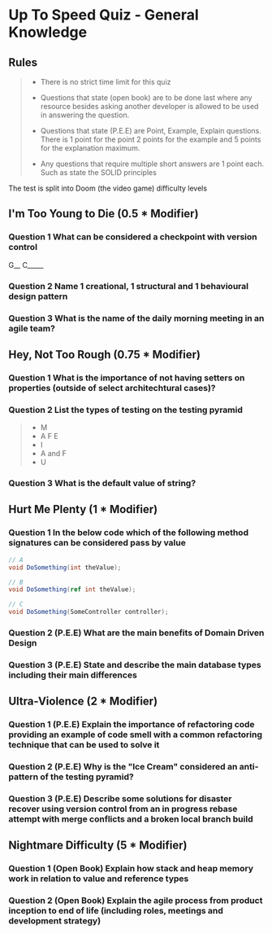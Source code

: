 
# Up To Speed Quiz - General Knowledge

## Rules

> * There is no strict time limit for this quiz
>
> * Questions that state (open book) are to be done last where any resource besides asking another developer is allowed to be used in answering the question.
>
> * Questions that state (P.E.E) are Point, Example, Explain questions. There is 1 point for the point 2 points for the example and 5 points for the explanation maximum.
>
> * Any questions that require multiple short answers are 1 point each. Such as state the SOLID principles

The test is split into Doom (the video game) difficulty levels

## I'm Too Young to Die (0.5 * Modifier)

### Question 1 What can be considered a checkpoint with version control

G__ C_____

### Question 2 Name 1 creational, 1 structural and 1 behavioural design pattern

### Question 3 What is the name of the daily morning meeting in an agile team?

## Hey, Not Too Rough (0.75 * Modifier)

### Question 1 What is the importance of not having setters on properties (outside of select architechtural cases)?

### Question 2 List the types of testing on the testing pyramid

> * M
> * A F E
> * I
> * A and F
> * U

### Question 3 What is the default value of string?

## Hurt Me Plenty (1 * Modifier)

### Question 1 In the below code which of the following method signatures can be considered pass by value

```cs
// A
void DoSomething(int theValue);

// B
void DoSomething(ref int theValue);

// C
void DoSomething(SomeController controller);
```

### Question 2 (P.E.E) What are the main benefits of Domain Driven Design

### Question 3 (P.E.E) State and describe the main database types including their main differences

## Ultra-Violence (2 * Modifier)

### Question 1 (P.E.E) Explain the importance of refactoring code providing an example of code smell with a common refactoring technique that can be used to solve it 

### Question 2 (P.E.E) Why is the "Ice Cream" considered an anti-pattern of the testing pyramid?

### Question 3 (P.E.E) Describe some solutions for disaster recover using version control from an in progress rebase attempt with merge conflicts and a broken local branch build

## Nightmare Difficulty (5 * Modifier)

### Question 1 (Open Book) Explain how stack and heap memory work in relation to value and reference types

### Question 2 (Open Book) Explain the agile process from product inception to end of life (including roles, meetings and development strategy)
